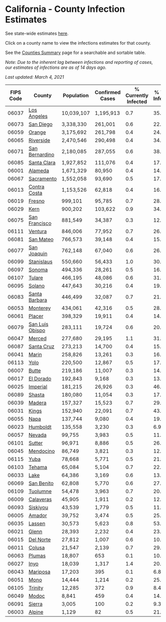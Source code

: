 # California - County Infection Estimates

See state-wide estimates [here](/infections/us-ca).

Click on a county name to view the infections estimates for that county.

See the [Counties Summary](/infections/summary-counties) page for a searchable and sortable table.

*Note: Due to the inherent lag between infections and reporting of cases, our estimates of infections are as of 14 days ago.*

*Last updated: March 4, 2021*

|   FIPS Code |                             County |   Population |   Confirmed Cases |   % Currently Infected |   % Total Infected |
|-------------|------------------------------------|--------------|-------------------|------------------------|--------------------|
|       06037 |         [Los Angeles](los-angeles) |   10,039,107 |         1,195,913 |                    0.7 |               35.6 |
|       06073 |             [San Diego](san-diego) |    3,338,330 |           261,001 |                    0.6 |               22.9 |
|       06059 |                   [Orange](orange) |    3,175,692 |           261,798 |                    0.4 |               24.6 |
|       06065 |             [Riverside](riverside) |    2,470,546 |           290,498 |                    0.4 |               34.7 |
|       06071 |   [San Bernardino](san-bernardino) |    2,180,085 |           287,055 |                    0.6 |               38.6 |
|       06085 |         [Santa Clara](santa-clara) |    1,927,852 |           111,076 |                    0.4 |               17.1 |
|       06001 |                 [Alameda](alameda) |    1,671,329 |            80,950 |                    0.4 |               14.5 |
|       06067 |           [Sacramento](sacramento) |    1,552,058 |            93,690 |                    0.5 |               17.8 |
|       06013 |       [Contra Costa](contra-costa) |    1,153,526 |            62,818 |                    0.4 |               16.1 |
|       06019 |                   [Fresno](fresno) |      999,101 |            95,785 |                    0.7 |               28.4 |
|       06029 |                       [Kern](kern) |      900,202 |           103,622 |                    0.9 |               34.3 |
|       06075 |     [San Francisco](san-francisco) |      881,549 |            34,387 |                    0.3 |               12.3 |
|       06111 |                 [Ventura](ventura) |      846,006 |            77,952 |                    0.7 |               26.5 |
|       06081 |             [San Mateo](san-mateo) |      766,573 |            39,148 |                    0.4 |               15.5 |
|       06077 |         [San Joaquin](san-joaquin) |      762,148 |            67,040 |                    0.6 |               26.3 |
|       06099 |           [Stanislaus](stanislaus) |      550,660 |            56,433 |                    1.0 |               30.3 |
|       06097 |                   [Sonoma](sonoma) |      494,336 |            28,261 |                    0.5 |               16.7 |
|       06107 |                   [Tulare](tulare) |      466,195 |            48,086 |                    0.6 |               31.2 |
|       06095 |                   [Solano](solano) |      447,643 |            30,216 |                    0.4 |               19.7 |
|       06083 |     [Santa Barbara](santa-barbara) |      446,499 |            32,087 |                    0.7 |               21.5 |
|       06053 |               [Monterey](monterey) |      434,061 |            42,316 |                    0.5 |               28.4 |
|       06061 |                   [Placer](placer) |      398,329 |            19,911 |                    0.4 |               14.6 |
|       06079 | [San Luis Obispo](san-luis-obispo) |      283,111 |            19,724 |                    0.6 |               20.2 |
|       06047 |                   [Merced](merced) |      277,680 |            29,195 |                    1.1 |               31.0 |
|       06087 |           [Santa Cruz](santa-cruz) |      273,213 |            14,700 |                    0.4 |               15.5 |
|       06041 |                     [Marin](marin) |      258,826 |            13,261 |                    0.3 |               16.4 |
|       06113 |                       [Yolo](yolo) |      220,500 |            12,867 |                    0.5 |               17.1 |
|       06007 |                     [Butte](butte) |      219,186 |            11,007 |                    0.3 |               14.5 |
|       06017 |             [El Dorado](el-dorado) |      192,843 |             9,168 |                    0.3 |               13.7 |
|       06025 |               [Imperial](imperial) |      181,215 |            26,926 |                    0.3 |               46.9 |
|       06089 |                   [Shasta](shasta) |      180,080 |            11,054 |                    0.3 |               17.2 |
|       06039 |                   [Madera](madera) |      157,327 |            15,523 |                    0.7 |               29.0 |
|       06031 |                     [Kings](kings) |      152,940 |            22,091 |                    0.7 |               43.2 |
|       06055 |                       [Napa](napa) |      137,744 |             9,080 |                    0.4 |               19.1 |
|       06023 |               [Humboldt](humboldt) |      135,558 |             3,230 |                    0.3 |                6.9 |
|       06057 |                   [Nevada](nevada) |       99,755 |             3,983 |                    0.5 |               11.6 |
|       06101 |                   [Sutter](sutter) |       96,971 |             8,886 |                    0.5 |               26.7 |
|       06045 |             [Mendocino](mendocino) |       86,749 |             3,821 |                    0.3 |               12.7 |
|       06115 |                       [Yuba](yuba) |       78,668 |             5,771 |                    0.5 |               21.2 |
|       06103 |                   [Tehama](tehama) |       65,084 |             5,104 |                    0.7 |               22.1 |
|       06033 |                       [Lake](lake) |       64,386 |             3,169 |                    0.6 |               13.9 |
|       06069 |           [San Benito](san-benito) |       62,808 |             5,770 |                    0.6 |               27.1 |
|       06109 |               [Tuolumne](tuolumne) |       54,478 |             3,963 |                    0.7 |               20.6 |
|       06009 |             [Calaveras](calaveras) |       45,905 |             1,911 |                    0.2 |               12.1 |
|       06093 |               [Siskiyou](siskiyou) |       43,539 |             1,779 |                    0.5 |               11.4 |
|       06005 |                   [Amador](amador) |       39,752 |             3,474 |                    0.5 |               25.0 |
|       06035 |                   [Lassen](lassen) |       30,573 |             5,623 |                    0.8 |               53.8 |
|       06021 |                     [Glenn](glenn) |       28,393 |             2,232 |                    0.4 |               23.0 |
|       06015 |             [Del Norte](del-norte) |       27,812 |             1,007 |                    0.6 |               10.4 |
|       06011 |                   [Colusa](colusa) |       21,547 |             2,139 |                    0.7 |               29.1 |
|       06063 |                   [Plumas](plumas) |       18,807 |               653 |                    0.1 |               10.0 |
|       06027 |                       [Inyo](inyo) |       18,039 |             1,317 |                    1.4 |               20.9 |
|       06043 |               [Mariposa](mariposa) |       17,203 |               395 |                    0.1 |                6.8 |
|       06051 |                       [Mono](mono) |       14,444 |             1,214 |                    0.2 |               25.3 |
|       06105 |                 [Trinity](trinity) |       12,285 |               372 |                    0.9 |                8.4 |
|       06049 |                     [Modoc](modoc) |        8,841 |               459 |                    0.4 |               14.4 |
|       06091 |                   [Sierra](sierra) |        3,005 |               100 |                    0.2 |                9.3 |
|       06003 |                   [Alpine](alpine) |        1,129 |                82 |                    0.5 |               21.4 |